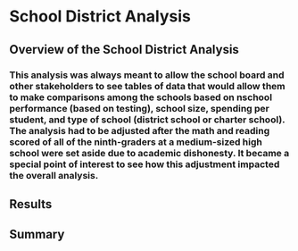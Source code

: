 # School District Analysis

## Overview of the School District Analysis

### This analysis was always meant to allow the school board and other stakeholders to see tables of data that would allow them to make comparisons among the schools based on nschool performance (based on testing), school size, spending per student, and type of school (district school or charter school). The analysis had to be adjusted after the math and reading scored of all of the ninth-graders at a medium-sized high school were set aside due to academic dishonesty. It became a special point of interest to see how this adjustment impacted the overall analysis.



## Results






## Summary
